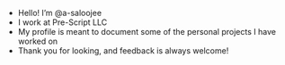 - Hello! I’m @a-saloojee
- I work at Pre-Script LLC
- My profile is meant to document some of the personal projects I have worked on
- Thank you for looking, and feedback is always welcome!


<!---
a-saloojee/a-saloojee is a ✨ special ✨ repository because its `README.md` (this file) appears on your GitHub profile.
You can click the Preview link to take a look at your changes.
--->
